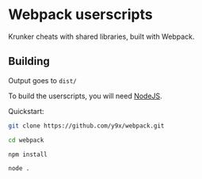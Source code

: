 # Webpack userscripts
Krunker cheats with shared libraries, built with Webpack.

## Building

Output goes to `dist/`

To build the userscripts, you will need [NodeJS](https://nodejs.org/en/download/).

Quickstart:

```sh
git clone https://github.com/y9x/webpack.git

cd webpack

npm install

node .
```